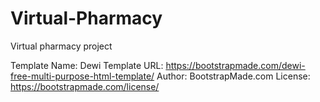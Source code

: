 # Virtual-Pharmacy 
Virtual pharmacy project

Template Name: Dewi
Template URL: https://bootstrapmade.com/dewi-free-multi-purpose-html-template/
Author: BootstrapMade.com
License: https://bootstrapmade.com/license/
